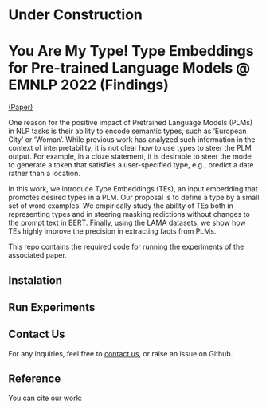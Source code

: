 # Under Construction
# You Are My Type! Type Embeddings for Pre-trained Language Models @ EMNLP 2022 (Findings)
[(Paper)](https://www.eurecom.fr/publication/7095/download/data-publi-7095.pdf) 

One reason for the positive impact of Pretrained Language Models (PLMs) in NLP tasks is their ability to encode semantic types, such
as ‘European City’ or ‘Woman’. While previous work has analyzed such information in the context of interpretability, it is not clear how to use types to steer the PLM output. For example, in a cloze statement, it is desirable to steer the model to generate a token that satisfies a user-specified type, e.g., predict a date rather than a location. 

In this work, we introduce Type Embeddings (TEs), an input embedding that promotes desired types in a PLM. Our proposal is to define a type by a small set of word examples. We empirically study the ability of TEs both in representing types and in steering masking  redictions without changes to the prompt text in BERT. Finally, using the LAMA datasets, we show how TEs highly improve the precision in extracting facts from PLMs.

This repo contains the required code for running the experiments of the associated paper.

## Instalation

## Run Experiments


## Contact Us
For any inquiries, feel free to [contact us](mailto:saeedm@eurecom.fr), or raise an issue on Github.


## Reference
You can cite our work:

```

```

